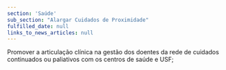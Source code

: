 ```yaml
---
section: 'Saúde'
sub_section: "Alargar Cuidados de Proximidade"
fulfilled_date: null
links_to_news_articles: null
---
```


Promover a articulação clínica na gestão dos doentes da rede de cuidados continuados ou paliativos com os centros de saúde e USF;